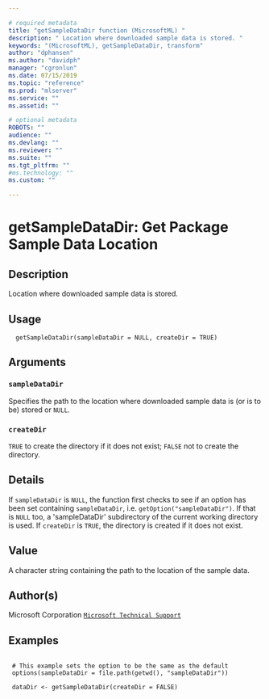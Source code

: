 ```yaml
--- 

# required metadata 
title: "getSampleDataDir function (MicrosoftML) " 
description: " Location where downloaded sample data is stored. " 
keywords: "(MicrosoftML), getSampleDataDir, transform" 
author: "dphansen"
ms.author: "davidph" 
manager: "cgronlun" 
ms.date: 07/15/2019
ms.topic: "reference" 
ms.prod: "mlserver" 
ms.service: "" 
ms.assetid: "" 

# optional metadata 
ROBOTS: "" 
audience: "" 
ms.devlang: "" 
ms.reviewer: "" 
ms.suite: "" 
ms.tgt_pltfrm: "" 
#ms.technology: "" 
ms.custom: "" 

--- 
```





 # getSampleDataDir: Get Package Sample Data Location 
 ## Description

Location where downloaded sample data is stored.


 ## Usage

```   
  getSampleDataDir(sampleDataDir = NULL, createDir = TRUE)

```

 ## Arguments



 ### `sampleDataDir`
 Specifies the path to the location where downloaded sample data is (or is to be) stored or `NULL`. 



 ### `createDir`
 `TRUE` to create the directory if it does not exist; `FALSE` not to create the directory. 



 ## Details

If `sampleDataDir` is `NULL`, the function first 
checks to see if an option has been set containing `sampleDataDir`,
 i.e. `getOption("sampleDataDir")`. If that is `NULL` too, a
'sampleDataDir' subdirectory of the current working directory is used. If
`createDir` is `TRUE`, the directory is created if it does not
exist.


 ## Value

A character string containing the path to the location of the 
sample data.

 ## Author(s)

Microsoft Corporation [`Microsoft Technical Support`](https://go.microsoft.com/fwlink/?LinkID=698556&clcid=0x409)



 ## Examples

 ```

  # This example sets the option to be the same as the default
  options(sampleDataDir = file.path(getwd(), "sampleDataDir"))

  dataDir <- getSampleDataDir(createDir = FALSE)
```



